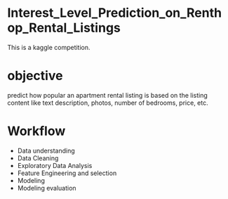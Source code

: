 # Interest_Level_Prediction_on_Renthop_Rental_Listings
This is a kaggle competition.

# objective
predict how popular an apartment rental listing is based on the listing content like text description, photos, number of bedrooms, price, etc. 

# Workflow

- Data understanding 
- Data Cleaning
- Exploratory Data Analysis
- Feature Engineering and selection 
- Modeling
- Modeling evaluation 
